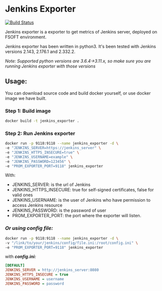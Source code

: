 # Jenkins Exporter

[![Build Status](https://app.travis-ci.com/BalazsGyarmati/jenkins-exporter.svg?branch=master)](https://app.travis-ci.com/github/BalazsGyarmati/jenkins-exporter)

Jenkins exporter is a exporter to get metrics of Jenkins server, deployed on FSOFT environment.

Jenkins exporter has been written in python3. It's been tested with Jenkins versions 2.143, 2.176.1 and 2.332.2.

*Note: Supported python versions are 3.6.4->3.11.x, so make sure you are running Jenkins exporter with those versions*

## Usage:

You can download source code and build docker yourself, or use docker image we have built.

### Step 1: Build image

```sh
docker build -t jenkins_exporter .
```

### Step 2: Run Jenkins exporter

```sh
docker run -p 9118:9118 --name jenkins_exporter -d \
-e "JENKINS_SERVER=https://jenkins_server" \
-e "JENKINS_HTTPS_INSECURE=true" \
-e "JENKINS_USERNAME=example" \
-e "JENKINS_PASSWORD=123456" \
-e "PROM_EXPORTER_PORT=9118" jenkins_exporter
```

With:

- JENKINS_SERVER: is the url of Jenkins
- JENKINS_HTTPS_INSECURE: true for self-signed certificates, false for valid ones
- JENKINS_USERNAME: is the user of Jenkins who have permission to access Jenkins resource
- JENKINS_PASSWORD: is the password of user
- PROM_EXPORTER_PORT: the port where the exporter will listen.

### *Or using config file:*
```sh
docker run -p 9118:9118 --name jenkins_exporter -d \
-v "/link/to/your/jenkins/config/file.ini:/root/config.ini" \
-e "PROM_EXPORTER_PORT=9118" jenkins_exporter
```

with ***config.ini:***
```ini
[DEFAULT]
JENKINS_SERVER = http://jenkins_server:8080
JENKINS_HTTPS_INSECURE = true
JENKINS_USERNAME = username
JENKINS_PASSWORD = password
```
